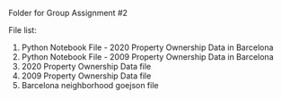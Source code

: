Folder for Group Assignment #2

File list:
1. Python Notebook File - 2020 Property Ownership Data in Barcelona   
2. Python Notebook File - 2009 Property Ownership Data in Barcelona
3. 2020 Property Ownership Data file
4. 2009 Property Ownership Data file
5. Barcelona neighborhood goejson file
